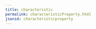 ```yaml
---
title: characteristic
permalink: characteristicProperty.html
jsonid: characteristicproperty
---
```

